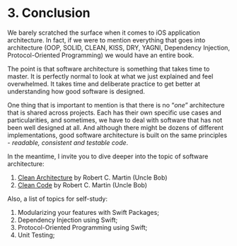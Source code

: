 # 3. Conclusion

We barely scratched the surface when it comes to iOS application architecture. In fact, if we were to mention everything that goes into architecture (OOP, SOLID, CLEAN, KISS, DRY, YAGNI, Dependency Injection, Protocol-Oriented Programming) we would have an entire book.

The point is that software architecture is something that takes time to master. It is perfectly normal to look at what we just explained and feel overwhelmed. It takes time and deliberate practice to get better at understanding how good software is designed.

One thing that is important to mention is that there is no “*one*” architecture that is shared across projects. Each has their own specific use cases and particularities, and sometimes, we have to deal with software that has not been well designed at all. And although there might be dozens of different implementations, good software architecture is built on the same principles - *readable, consistent and testable code*.

In the meantime, I invite you to dive deeper into the topic of software architecture:

1. [Clean Architecture](https://www.amazon.com/Clean-Architecture-Craftsmans-Software-Structure/dp/0134494164) by Robert C. Martin (Uncle Bob)
2. [Clean Code](https://www.amazon.com/Clean-Code-Handbook-Software-Craftsmanship/dp/0132350882/ref=sr_1_1?crid=2W3LLC56XZEEI&dib=eyJ2IjoiMSJ9.eUeDq4BPqNYI52SOU-OcJxFxSsYuG75qnwKh2Q1vEf2RPgQp_SsISCnxR9XvBj4k0bwFAdrWX4QvnuOBAKOK7l3pzQxa6EcyX6kOwKH4dGgUYv5QRw2atSjgzrckpNNQUgJPSijNEmsqpw6DKvPoDZg_Yy-v9Ad6_u-4AEVas5kXzeQnEDqAr3ycLNUHwj2-W-LHnN7aH4ZopyC3ex3VoOkyhtaQNAwvAulo9WyAvJQ.MGhbb4fq58X7Zim3mkLNa5GTwKUtt2wyTawjvoQqvvs&dib_tag=se&keywords=clean+code&qid=1742755524&s=books&sprefix=clean+cod%2Cstripbooks-intl-ship%2C191&sr=1-1) by Robert C. Martin (Uncle Bob)

Also, a list of topics for self-study:

1. Modularizing your features with Swift Packages;
2. Dependency Injection using Swift;
3. Protocol-Oriented Programming using Swift;
4. Unit Testing;